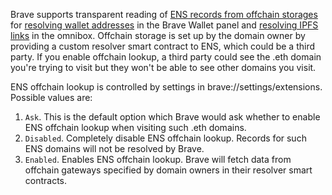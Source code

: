 Brave supports transparent reading of [ENS records from offchain storages](https://docs.ens.domains/dapp-developer-guide/ens-l2-offchain) for [resolving wallet addresses](https://docs.ens.domains/ens-improvement-proposals/ensip-1-ens#addr) in the Brave Wallet panel and [resolving IPFS links](https://docs.ens.domains/ens-improvement-proposals/ensip-7-contenthash-field) in the omnibox. Offchain storage is set up by the domain owner by providing a custom resolver smart contract to ENS, which could be a third party. If you enable offchain lookup, a third party could see the .eth domain you're trying to visit but they won't be able to see other domains you visit.

ENS offchain lookup is controlled by settings in brave://settings/extensions. Possible values are:
1. `Ask`. This is the default option which Brave would ask whether to enable ENS offchain lookup when visiting such .eth domains.
2. `Disabled`. Completely disable ENS offchain lookup. Records for such ENS domains will not be resolved by Brave.
3. `Enabled`. Enables ENS offchain lookup. Brave will fetch data from offchain gateways specified by domain owners in their resolver smart contracts.